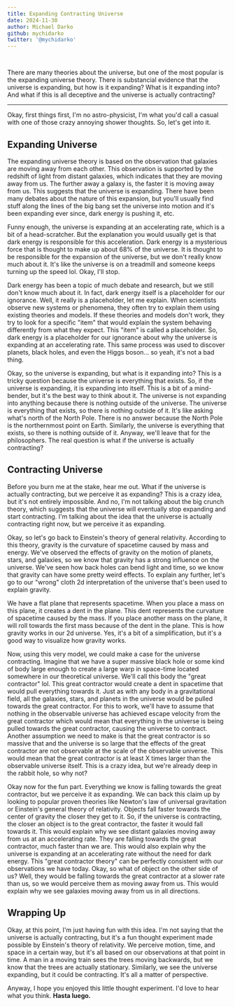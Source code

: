 ```yaml
---
title: Expanding Contracting Universe
date: 2024-11-30
author: Michael Darko
github: mychidarko
twitter: '@mychidarko'
---
```


<!-- markdownlint-disable no-bare-urls -->

<img src="https://sxcontent9668.azureedge.us/cms-assets/assets/Flight_Test_2_Launch_Checkpoint_20231118_DSC_04675_2_723d9ca7e0.jpg" style="border-radius: 8px; margin-bottom: 15px;" alt="" />

<p>
There are many theories about the universe, but one of the most popular is the expanding universe theory. There is substancial evidence that the universe is expanding, but how is it expanding? What is it expanding into? And what if this is all deceptive and the universe is actually contracting?
</p>

---

Okay, first things first, I'm no astro-physicist, I'm what you'd call a casual with one of those crazy annoying shower thoughts. So, let's get into it.

## Expanding Universe

The expanding universe theory is based on the observation that galaxies are moving away from each other. This observation is supported by the redshift of light from distant galaxies, which indicates that they are moving away from us. The further away a galaxy is, the faster it is moving away from us. This suggests that the universe is expanding. There have been many debates about the nature of this expansion, but you'll usually find stuff along the lines of the big bang set the universe into motion and it's been expanding ever since, dark energy is pushing it, etc.

Funny enough, the universe is expanding at an accelerating rate, which is a bit of a head-scratcher. But the explanation you would usually get is that dark energy is responsible for this acceleration. Dark energy is a mysterious force that is thought to make up about 68% of the universe. It is thought to be responsible for the expansion of the universe, but we don't really know much about it. It's like the universe is on a treadmill and someone keeps turning up the speed lol. Okay, I'll stop.

Dark energy has been a topic of much debate and research, but we still don't know much about it. In fact, dark energy itself is a placeholder for our ignorance. Well, it really is a placeholder, let me explain. When scientists observe new systems or phenomena, they often try to explain them using existing theories and models. If these theories and models don't work, they try to look for a specific "item" that would explain the system behaving differently from what they expect. This "item" is called a placeholder. So, dark energy is a placeholder for our ignorance about why the universe is expanding at an accelerating rate. This same process was used to discover planets, black holes, and even the Higgs boson... so yeah, it's not a bad thing.

Okay, so the universe is expanding, but what is it expanding into? This is a tricky question because the universe is everything that exists. So, if the universe is expanding, it is expanding into itself. This is a bit of a mind-bender, but it's the best way to think about it. The universe is not expanding into anything because there is nothing outside of the universe. The universe is everything that exists, so there is nothing outside of it. It's like asking what's north of the North Pole. There is no answer because the North Pole is the northernmost point on Earth. Similarly, the universe is everything that exists, so there is nothing outside of it. Anyway, we'll leave that for the philosophers. The real question is what if the universe is actually contracting?

## Contracting Universe

Before you burn me at the stake, hear me out. What if the universe is actually contracting, but we perceive it as expanding? This is a crazy idea, but it's not entirely impossible. And no, I'm not talking about the big crunch theory, which suggests that the universe will eventually stop expanding and start contracting. I'm talking about the idea that the universe is actually contracting right now, but we perceive it as expanding.

Okay, so let's go back to Einstein's theory of general relativity. According to this theory, gravity is the curvature of spacetime caused by mass and energy. We've observed the effects of gravity on the motion of planets, stars, and galaxies, so we know that gravity has a strong influence on the universe. We've seen how back holes can bend light and time, so we know that gravity can have some pretty weird effects. To explain any further, let's go to our "wrong" cloth 2d interpretation of the universe that's been used to explain gravity.

We have a flat plane that represents spacetime. When you place a mass on this plane, it creates a dent in the plane. This dent represents the curvature of spacetime caused by the mass. If you place another mass on the plane, it will roll towards the first mass because of the dent in the plane. This is how gravity works in our 2d universe. Yes, it's a bit of a simplification, but it's a good way to visualize how gravity works.

Now, using this very model, we could make a case for the universe contracting. Imagine that we have a super massive black hole or some kind of body large enough to create a large warp in space-time located somewhere in our theoretical universe. We'll call this body the "great contractor" lol. This great contractor would create a dent in spacetime that would pull everything towards it. Just as with any body in a gravitational field, all the galaxies, stars, and planets in the universe would be pulled towards the great contractor. For this to work, we'll have to assume that nothing in the observable universe has achieved escape velocity from the great contractor which would mean that everything in the universe is being pulled towards the great contractor, causing the universe to contract. Another assumption we need to make is that the great contractor is so massive that and the universe is so large that the effects of the great contractor are not observable at the scale of the observable universe. This would mean that the great contractor is at least X times larger than the observable universe itself. This is a crazy idea, but we're already deep in the rabbit hole, so why not?

Okay now for the fun part. Everything we know is falling towards the great contractor, but we perceive it as expanding. We can back this claim up by looking to popular proven theories like Newton's law of universal gravitation or Einstein's general theory of relativity. Objects fall faster towards the center of gravity the closer they get to it. So, if the universe is contracting, the closer an object is to the great contractor, the faster it would fall towards it. This would explain why we see distant galaxies moving away from us at an accelerating rate. They are falling towards the great contractor, much faster than we are. This would also explain why the universe is expanding at an accelerating rate without the need for dark energy. This "great contractor theory" can be perfectly consistent with our observations we have today. Okay, so what of object on the other side of us? Well, they would be falling towards the great contractor at a slower rate than us, so we would perceive them as moving away from us. This would explain why we see galaxies moving away from us in all directions.

## Wrapping Up

Okay, at this point, I'm just having fun with this idea. I'm not saying that the universe is actually contracting, but it's a fun thought experiment made possible by Einstein's theory of relativity. We perceive motion, time, and space in a certain way, but it's all based on our observations at that point in time. A man in a moving train sees the trees moving backwards, but we know that the trees are actually stationary. Similarly, we see the universe expanding, but it could be contracting. It's all a matter of perspective.

Anyway, I hope you enjoyed this little thought experiment. I'd love to hear what you think. **Hasta luego.**
